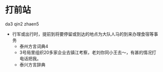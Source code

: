 # 打前站
da3 qin2 zhaen5
+ 行军或出行时，提前到将要停留或到达的地点为大队人马的到来办理食宿等事务
  * 泰州方言词典4
  - 3号局里组织20多家企业去镇江考察，老刘你同小王去～，有甚的情况打电话把我。
  * 泰兴方言辞典
